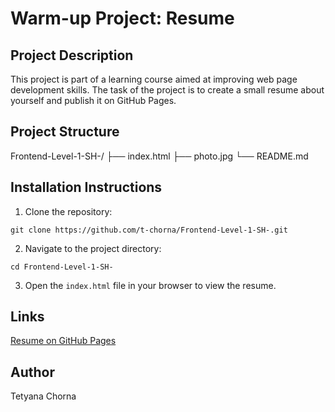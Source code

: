 # Warm-up Project: Resume

## Project Description

This project is part of a learning course aimed at improving web page development skills. The task of the project is to create a small resume about yourself and publish it on GitHub Pages.

## Project Structure

Frontend-Level-1-SH-/
├── index.html
├── photo.jpg
└── README.md

## Installation Instructions

1. Clone the repository:

`git clone https://github.com/t-chorna/Frontend-Level-1-SH-.git`

2. Navigate to the project directory:

`cd Frontend-Level-1-SH-`

3. Open the `index.html` file in your browser to view the resume.

## Links

[Resume on GitHub Pages](t-chorna.github.io/Frontend-Level-1-SH-/)

## Author

Tetyana Chorna
